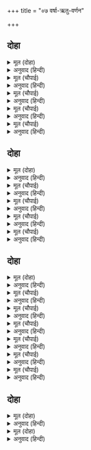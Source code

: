 +++
title = "०७ वर्षा-ऋतु-वर्णन"

+++


## दोहा


<details><summary>मूल (दोहा)</summary>

प्रथमहिं देवन्ह गिरि गुहा राखेउ रुचिर बनाइ।  
राम कृपानिधि कछु दिन बास करहिंगे आइ॥ १२॥
</details>

<details><summary>अनुवाद (हिन्दी)</summary>

देवांनी पूर्वीच त्या पर्वतावरची एक गुहा सज्ज करून ठेवली होती. त्यांना वाटले की, कृपेची खाण श्रीराम काही दिवस येथे येऊन राहतील.॥ १२॥
</details>

<details><summary>मूल (चौपाई)</summary>

सुंदर बन कुसुमित अति सोभा।  
गुंजत मधुप निकर मधु लोभा॥  
कंद मूल फल पत्र सुहाए।  
भए बहुत जब ते प्रभु आए॥
</details>

<details><summary>अनुवाद (हिन्दी)</summary>

सुंदर फुललेले वन अत्यंत सुशोभित होते. मधाच्या लोभाने भ्रमरांचा समूह गुंजारव करीत होता. जेव्हापासून प्रभू आले, तेव्हापासून वनात सुंदर कंद, मुळे, फळे व पाने विपुल झाली.॥ १॥
</details>

<details><summary>मूल (चौपाई)</summary>

देखि मनोहर सैल अनूपा।  
रहे तहँ अनुज सहित सुरभूपा॥  
मधुकर खग मृग तनु धरि देवा।  
करहिं सिद्ध मुनि प्रभु कै सेवा॥
</details>

<details><summary>अनुवाद (हिन्दी)</summary>

मनोहर आणि अनुपम पर्वत पाहून देवांचे सम्राट श्रीराम लक्ष्मणासह तेथे राहिले. देव, सिद्ध व मुनी हे भ्रमर, पक्षी आणि पशूंचे शरीर धारण करून प्रभूंची सेवा करू लागले.॥ २॥
</details>

<details><summary>मूल (चौपाई)</summary>

मंगलरूप भयउ बन तब ते।  
कीन्ह निवास रमापति जब ते॥  
फटिक सिला अति सुभ्र सुहाई।  
सुख आसीन तहाँ द्वौ भाई॥
</details>

<details><summary>अनुवाद (हिन्दी)</summary>

जेव्हापासून रमापती श्रीरामांनी तेथे निवास केला, तेव्हापासून वन मंगलमय झाले. सुंदर स्फटिकमण्यांची एक अत्यंत सुंदर शिळा होती. तिच्यावर दोघे बंधू सुखात विराजमान होते.॥ ३॥
</details>

<details><summary>मूल (चौपाई)</summary>

कहत अनुज सन कथा अनेका।  
भगति बिरति नृपनीति बिबेका॥  
बरषा काल मेघ नभ छाए।  
गरजत लागत परम सुहाए॥
</details>

<details><summary>अनुवाद (हिन्दी)</summary>

श्रीराम हे लक्ष्मणाला भक्ती, वैराग्य, राजनीती आणि ज्ञानाच्या अनेक कथा सांगत. पावसाळा आला. आकाशात आलेले ढग गर्जना करताना फार सुंदर दिसत होते.॥ ४॥
</details>

## दोहा


<details><summary>मूल (दोहा)</summary>

लछिमन देखु मोर गन नाचत बारिद पेखि।  
गृही बिरति रत हरष जस बिष्नुभगत कहुँ देखि॥ १३॥
</details>

<details><summary>अनुवाद (हिन्दी)</summary>

श्रीराम म्हणू लागले, ‘हे लक्ष्मणा, बघ. मोरांच्या झुंडी गर्जना करणाऱ्या मेघांना पाहून नाचत आहेत, ज्याप्रमाणे वैराग्यामध्ये डुंबलेले गृहस्थही एखाद्या विष्णुभक्ताला पाहून आनंदित होतात.’॥ १३॥
</details>

<details><summary>मूल (चौपाई)</summary>

घन घमंड नभ गरजत घोरा।  
प्रिया हीन डरपत मन मोरा॥  
दामिनि दमक रह न घन माहीं।  
खल कै प्रीति जथा थिर नाहीं॥
</details>

<details><summary>अनुवाद (हिन्दी)</summary>

आकाशात मेघ इकडे तिकडे फिरत घोर गर्जना करीत आहेत. प्रिय सीतेविना माझे मन बावरले आहे. ज्याप्रमाणे दुष्टाचे प्रेम स्थिर रहात नाही, त्याप्रमाणे विजेची चमक मेघांमध्ये थांबत नाही.॥ १॥
</details>

<details><summary>मूल (चौपाई)</summary>

बरषहिं जलद भूमि निअराएँ।  
जथा नवहिं बुध बिद्या पाएँ॥  
बूंँद अघात सहहिं गिरि कैसें।  
खल के बचन संत सह जैसें॥
</details>

<details><summary>अनुवाद (हिन्दी)</summary>

मेघ पृथ्वीजवळ येऊन वर्षत आहेत, ज्याप्रमाणे विद्या मिळाल्यावर विद्वान नम्र होतात. दुष्टांचे वचन संत सहन करतात, ज्याप्रमाणे थेंबांचे आघात पर्वत सहन करतात.॥ २॥
</details>

<details><summary>मूल (चौपाई)</summary>

छुद्र नदीं भरि चलीं तोराई।  
जस थोरेहुँ धन खल इतराई॥  
भूमि परत भा ढाबर पानी।  
जनु जीवहि माया लपटानी॥
</details>

<details><summary>अनुवाद (हिन्दी)</summary>

ज्याप्रमाणे थोडॺाशा पैशामुळेही दुष्ट लोक घमेंडीने वागतात, त्याप्रमाणे लहान नद्या भरून किनाऱ्यांना तुडवीत चालल्या आहेत. ज्याप्रमाणे शुद्धजीवाला माया लिप्त करते, त्याप्रमाणे पृथ्वीवर पाणी पडताच गढूळ होते.॥ ३॥
</details>

<details><summary>मूल (चौपाई)</summary>

समिटि समिटि जल भरहिं तलावा।  
जिमि सदगुन सज्जन पहिं आवा॥  
सरिता जल जलनिधि महुँ जाई।  
होइ अचल जिमि जिव हरि पाई॥
</details>

<details><summary>अनुवाद (हिन्दी)</summary>

ज्याप्रमाणे एक-एक सद्गुण सज्जनाजवळ येतात, त्याप्रमाणे पाणी एकत्र होत होत तलावांमध्ये भरत आहे. ज्याप्रमाणे जीव हा श्रीहरीला प्राप्त केल्यावर येरझारीतून मुक्त होतो, त्याप्रमाणे नदीचे पाणी समुद्रात जाऊन स्थिर होते.॥ ४॥
</details>

## दोहा


<details><summary>मूल (दोहा)</summary>

हरित भूमि तृन संकुल समुझि परहिं नहिं पंथ।  
जिमि पाखंड बाद तें गुप्त होहिं सदग्रंथ॥ १४॥
</details>

<details><summary>अनुवाद (हिन्दी)</summary>

ज्याप्रमाणे पाखंडी मताच्या प्रचारामुळे सद्ग्रंथ लुप्त होतात, त्याप्रमाणे पृथ्वी गवताने भरून गेल्यावर वाटा दिसून येत नाहीत.॥ १४॥
</details>

<details><summary>मूल (चौपाई)</summary>

दादुर  धुनि चहु दिसा सुहाई।  
बेद पढ़हिं जनु बटु समुदाई॥  
नव पल्लव भए बिटप अनेका।  
साधक मन जस मिलें बिबेका॥
</details>

<details><summary>अनुवाद (हिन्दी)</summary>

चारी दिशांना बेडकांचा स्वर असा गमतीचा वाटतो की, जणू विद्यार्थ्यांचे समुदाय वेद पठन करीत आहेत. अनेक वृक्षांना नवीन पाने आली आहेत. त्यामुळे ते असे हिरवेगार आणि शोभिवंत झाले आहेत की, साधकाचे मन विवेकज्ञान प्राप्त झाल्यावर जसे होते॥ १॥
</details>

<details><summary>मूल (चौपाई)</summary>

अर्क जवास पात बिनु भयऊ।  
जस सुराज खल उद्यम गयऊ॥  
खोजत कतहुँ मिलइ नहिं धूरी।  
करइ क्रोध जिमि धरमहि दूरी॥
</details>

<details><summary>अनुवाद (हिन्दी)</summary>

रुईचे झाड व धमासा यांची पाने पावसामुळे झडून गेली, ज्याप्रमाणे उत्तम राज्यात दुष्टांचे धंदे बंद होतात. कुठे शोधूनही धूळ सापडत नाही, ज्याप्रमाणे क्रोध आल्यावर धर्माचे ज्ञान उरत नाही.॥ २॥
</details>

<details><summary>मूल (चौपाई)</summary>

ससि संपन्न सोह महि कैसी।  
उपकारी कै संपति जैसी॥  
निसि तम घन खद्योत बिराजा।  
जनु दंभिन्ह कर मिला समाजा॥
</details>

<details><summary>अनुवाद (हिन्दी)</summary>

बहरलेल्या हिरव्यागार शेतीमुळे पृथ्वी अशी शोभून दिसत आहे की, जशी उपकारी पुरुषांची संपत्ती शोभते. रात्रीच्या दाट अंधारामध्ये काजवे असे दिसत आहेत की, जणू ढोंगी लोकांचा समाज जमलेला आहे.॥ ३॥
</details>

<details><summary>मूल (चौपाई)</summary>

महाबृष्टि चलि फूटि किआरीं।  
जिमि सुतंत्र भएँ बिगरहिं नारीं॥  
कृषी निरावहिं चतुर किसाना।  
जिमि बुध तजहिं मोह मद माना॥
</details>

<details><summary>अनुवाद (हिन्दी)</summary>

भरपूर पावसामुळे शेतातील बांध फुटून निघाले आहेत, ज्याप्रमाणे स्वातंत्र्यामुळे स्त्रिया बिघडतात. शहाणे शेतकरी भांगलून (नींदणी) गवत टाकून देत आहेत, ज्याप्रमाणे विद्वान लोक मोह, मद आणि मान यांचा त्याग करतात.॥ ४॥
</details>

<details><summary>मूल (चौपाई)</summary>

देखिअत चक्रबाक खग नाहीं।  
कलिहि पाइ जिमि धर्म पराहीं॥  
ऊषर बरषइ तृन नहिं जामा।  
जिमि हरिजन हियँ उपज न कामा॥
</details>

<details><summary>अनुवाद (हिन्दी)</summary>

चक्रवाक पक्षी दिसत नाहीत, ज्याप्रमाणे कलियुग आल्यावर धर्मपलायन करतात. जसे पडीक (बरड) जमिनीवर पाऊस पडतो, परंतु तेथे गवतसुद्धा उगवत नाही, ज्याप्रमाणे हरिभक्ताच्या हृदयात कामवासना उत्पन्न होत नाही.॥ ५॥
</details>

<details><summary>मूल (चौपाई)</summary>

बिबिध जंतु संकुल महि भ्राजा।  
प्रजा बाढ़ जिमि पाइ सुराजा॥  
जहँ तहँ रहे पथिक थकि नाना।  
जिमि इंद्रिय गन उपजें ग्याना॥
</details>

<details><summary>अनुवाद (हिन्दी)</summary>

ज्याप्रमाणे सुराज्य आल्यावर प्रजेची वृद्धी होते त्याप्रमाणे पृथ्वी अनेक तऱ्हेच्या जीवांनी शोभत आहे. ज्याप्रमाणे ज्ञान उत्पन्न झाल्यावर इंद्रिये शांत होऊन विषयांकडे वळत नाहीत, त्याप्रमाणे जिकडे-तिकडे अनेक वाटसरू प्रवास सोडून देऊन आपापल्या घरी राहिले आहेत.॥ ६॥
</details>

## दोहा


<details><summary>मूल (दोहा)</summary>

कबहुँ प्रबल बह मारुत जहँ तहँ मेघ बिलाहिं।  
जिमि कपूत के उपजें कुल सद्धर्म नसाहिं॥ १५ (क)॥
</details>

<details><summary>अनुवाद (हिन्दी)</summary>

कधी कधी वारे जोराने वाहातात, त्यामुळे मेघ इकडे तिकडे नाहीसे होतात. ज्याप्रमाणे कुपुत्र उत्पन्न झाल्यावर उत्तम कुलाचार नष्ट होतात.॥ १५ (क)॥
</details>

<details><summary>मूल (दोहा)</summary>

कबहुँ दिवस महँ निबिड़ तम कबहुँक प्रगट पतंग।  
बिनसइ उपजइ ग्यान जिमि पाइ कुसंग सुसंग॥ १५(ख)॥
</details>

<details><summary>अनुवाद (हिन्दी)</summary>

कधी मेघांमुळे दिवसा अंधार दाटून येतो आणि कधी सूर्य प्रकट होतो. ज्याप्रमाणे कुसंगाने ज्ञान नष्ट होते आणि सत्संग मिळाल्यावर ते पुन्हा प्रकट होते.॥ १५(ख)॥
</details>
